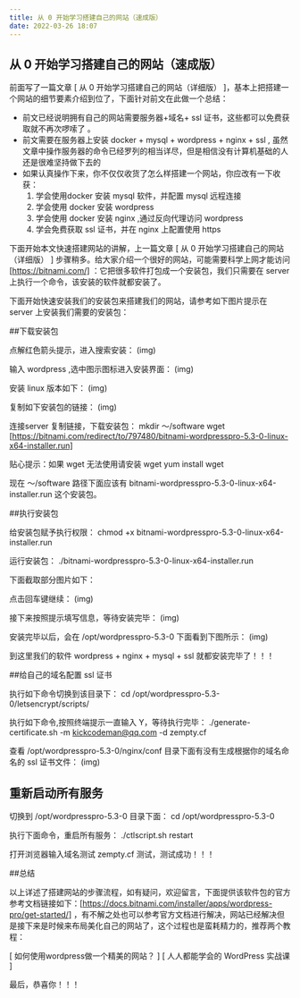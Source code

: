 ```yaml
---
title: 从 0 开始学习搭建自己的网站（速成版）
date: 2022-03-26 18:07
---
```

## 从 0 开始学习搭建自己的网站（速成版）

前面写了一篇文章 [ 从 0 开始学习搭建自己的网站（详细版） ]，基本上把搭建一个网站的细节要素介绍到位了，下面针对前文在此做一个总结：

- 前文已经说明拥有自己的网站需要服务器+域名+ ssl 证书，这些都可以免费获取就不再次啰嗦了 。
- 前文需要在服务器上安装 docker + mysql + wordpress + nginx + ssl , 虽然文章中操作服务器的命令已经罗列的相当详尽，但是相信没有计算机基础的人还是很难坚持做下去的
- 如果认真操作下来，你不仅仅收货了怎么样搭建一个网站，你应改有一下收获：
	1. 学会使用docker 安装 mysql 软件，并配置 mysql 远程连接 
	2. 学会使用 docker 安装 wordpress  
	3. 学会使用 docker 安装 nginx ,通过反向代理访问 wordpress
	4. 学会免费获取 ssl 证书，并在 nginx 上配置使用 https

下面开始本文快速搭建网站的讲解，上一篇文章  [ 从 0 开始学习搭建自己的网站（详细版） ] 步骤稍多。给大家介绍一个很好的网站，可能需要科学上网才能访问 [https://bitnami.com/] ：它把很多软件打包成一个安装包，我们只需要在 server 上执行一个命令，该安装的软件就都安装了。

下面开始快速安装我们的安装包来搭建我们的网站，请参考如下图片提示在 server 上安装我们需要的安装包：

##下载安装包

点解红色箭头提示，进入搜索安装：
(img)

输入 wordpress ,选中图示图标进入安装界面：
(img)

安装 linux 版本如下：
(img)

复制如下安装包的链接：
(img)


连接server 复制链接，下载安装包：
mkdir ～/software
wget [https://bitnami.com/redirect/to/797480/bitnami-wordpresspro-5.3-0-linux-x64-installer.run]

贴心提示：如果 wget 无法使用请安装 wget
yum install wget

现在 ～/software 路径下面应该有 bitnami-wordpresspro-5.3-0-linux-x64-installer.run 这个安装包。

##执行安装包

给安装包赋予执行权限：
chmod +x bitnami-wordpresspro-5.3-0-linux-x64-installer.run

运行安装包：
./bitnami-wordpresspro-5.3-0-linux-x64-installer.run

下面截取部分图片如下：

点击回车键继续：
(img)

接下来按照提示填写信息，等待安装完毕：
(img)

安装完毕以后，会在 /opt/wordpresspro-5.3-0 下面看到下图所示：
(img)

到这里我们的软件 wordpress + nginx + mysql + ssl 就都安装完毕了！！！

##给自己的域名配置 ssl 证书

执行如下命令切换到该目录下：
cd /opt/wordpresspro-5.3-0/letsencrypt/scripts/

执行如下命令,按照终端提示一直输入 Y，等待执行完毕：
./generate-certificate.sh -m kickcodeman@qq.com -d zempty.cf

查看 /opt/wordpresspro-5.3-0/nginx/conf 目录下面有没有生成根据你的域名命名的 ssl 证书文件：
(img)

##  重新启动所有服务

切换到 /opt/wordpresspro-5.3-0 目录下面：
cd /opt/wordpresspro-5.3-0

执行下面命令，重启所有服务：
./ctlscript.sh restart 

打开浏览器输入域名测试 zempty.cf  测试，测试成功！！！

##总结

以上详述了搭建网站的步骤流程，如有疑问，欢迎留言，下面提供该软件包的官方参考文档链接如下：[https://docs.bitnami.com/installer/apps/wordpress-pro/get-started/] ，有不解之处也可以参考官方文档进行解决，网站已经解决但是接下来是时候来布局美化自己的网站了，这个过程也是蛮耗精力的，推荐两个教程：

[ 如何使用wordpress做一个精美的网站？ ]
[ 人人都能学会的 WordPress 实战课 ]

最后，恭喜你！！！
